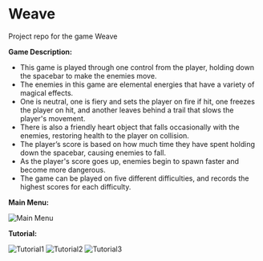 # Weave

Project repo for the game Weave

**Game Description:**

- This game is played through one control from the player, holding down the spacebar to make the enemies move. 
- The enemies in this game are elemental energies that have a variety of magical effects.
- One is neutral, one is fiery and sets the player on fire if hit, one freezes the player on hit, and another leaves behind a trail that slows the player's movement.
- There is also a friendly heart object that falls occasionally with the enemies, restoring health to the player on collision.
- The player’s score is based on how much time they have spent holding down the spacebar, causing enemies to fall.
- As the player's score goes up, enemies begin to spawn faster and become more dangerous.
- The game can be played on five different difficulties, and records the highest scores for each difficulty.


**Main Menu:**

![Main Menu](/screenshots/Menu.png)

**Tutorial:**

![Tutorial1](/screenshots/Tutorial1.png) ![Tutorial2](/screenshots/Tutorial2.png) ![Tutorial3](/screenshots/Tutorial3.png)